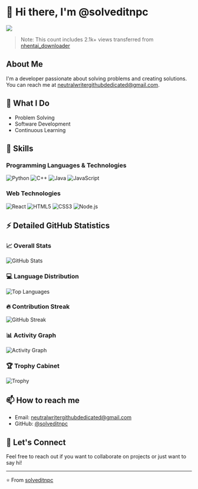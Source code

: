 # 👋 Hi there, I'm @solveditnpc

![](https://img.shields.io/badge/Total%20Views-2.1k+-blue?style=flat-square)
> Note: This count includes 2.1k+ views transferred from [nhentai_downloader](https://github.com/solveditnpc/nhentai_downloader.git)

## About Me
I'm a developer passionate about solving problems and creating solutions. You can reach me at neutralwritergithubdedicated@gmail.com.

## 🔭 What I Do
- Problem Solving
- Software Development
- Continuous Learning

## 🌱 Skills
### Programming Languages & Technologies
![Python](https://img.shields.io/badge/Python-3776AB?style=for-the-badge&logo=python&logoColor=white)
![C++](https://img.shields.io/badge/C++-00599C?style=for-the-badge&logo=c%2B%2B&logoColor=white)
![Java](https://img.shields.io/badge/Java-ED8B00?style=for-the-badge&logo=openjdk&logoColor=white)
![JavaScript](https://img.shields.io/badge/JavaScript-F7DF1E?style=for-the-badge&logo=javascript&logoColor=black)

### Web Technologies
![React](https://img.shields.io/badge/React-20232A?style=for-the-badge&logo=react&logoColor=61DAFB)
![HTML5](https://img.shields.io/badge/HTML5-E34F26?style=for-the-badge&logo=html5&logoColor=white)
![CSS3](https://img.shields.io/badge/CSS3-1572B6?style=for-the-badge&logo=css3&logoColor=white)
![Node.js](https://img.shields.io/badge/Node.js-43853D?style=for-the-badge&logo=node.js&logoColor=white)

## ⚡ Detailed GitHub Statistics

### 📈 Overall Stats
![GitHub Stats](https://github-readme-stats.vercel.app/api?username=solveditnpc&show_icons=true&theme=radical&include_all_commits=true&count_private=true)

### 💻 Language Distribution
![Top Languages](https://github-readme-stats.vercel.app/api/top-langs/?username=solveditnpc&layout=compact&theme=radical&hide_border=true)

### 🔥 Contribution Streak
![GitHub Streak](https://github-readme-streak-stats.herokuapp.com/?user=solveditnpc&theme=radical&hide_border=true)

### 📊 Activity Graph
![Activity Graph](https://github-readme-activity-graph.vercel.app/graph?username=solveditnpc&theme=react-dark&hide_border=true)

### 🏆 Trophy Cabinet
![Trophy](https://github-profile-trophy.vercel.app/?username=solveditnpc&theme=radical&row=1&column=6)

## 📫 How to reach me
- Email: neutralwritergithubdedicated@gmail.com
- GitHub: [@solveditnpc](https://github.com/solveditnpc)

## 🤝 Let's Connect
Feel free to reach out if you want to collaborate on projects or just want to say hi!

---
⭐️ From [solveditnpc](https://github.com/solveditnpc)
